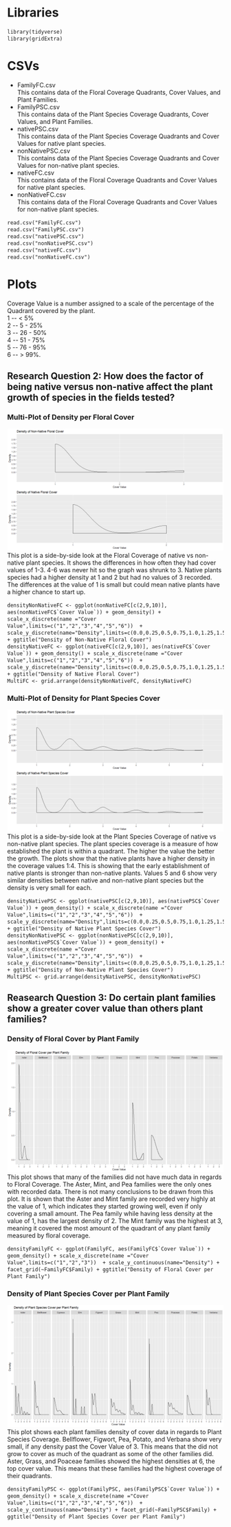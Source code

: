 # Libraries
```
library(tidyverse)
library(gridExtra)
```
# CSVs
* FamilyFC.csv  
This contains data of the Floral Coverage Quadrants, Cover Values, and Plant Families.  
* FamilyPSC.csv  
This contains data of the Plant Species Coverage Quadrants, Cover Values, and Plant Families.  
* nativePSC.csv  
This contains data of the Plant Species Coverage Quadrants and Cover Values for native plant species.  
* nonNativePSC.csv  
This contains data of the Plant Species Coverage Quadrants and Cover Values for non-native plant species.  
* nativeFC.csv  
This contains data of the Floral Coverage Quadrants and Cover Values for native plant species.  
* nonNativeFC.csv  
This contains data of the Floral Coverage Quadrants and Cover Values for non-native plant species.
```
read.csv("FamilyFC.csv")
read.csv("FamilyPSC.csv")
read.csv("nativePSC.csv")
read.csv("nonNativePSC.csv")
read.csv("nativeFC.csv")
read.csv("nonNativeFC.csv")
```
# Plots
Coverage Value is a number assigned to a scale of the percentage of the Quadrant covered by the plant.  
1 -- < 5%   
2 -- 5 - 25%   
3 -- 26 - 50%  
4 -- 51 - 75%  
5 -- 76 - 95%  
6 -- > 99%.  

## Research Question 2: How does the factor of being native versus non-native affect the plant growth of species in the fields tested?
### Multi-Plot of Density per Floral Cover
![](MultiFC.png)
This plot is a side-by-side look at the Floral Coverage of native vs non-native plant species. It shows the differences in how often they had cover values of 1-3. 4-6 was never hit so the graph was shrunk to 3. Native plants species had a higher density at 1 and 2 but had no values of 3 recorded. The differences at the value of 1 is small but could mean native plants have a higher chance to start up.
```
densityNonNativeFC <- ggplot(nonNativeFC[c(2,9,10)], aes(nonNativeFC$`Cover Value`)) + geom_density() + scale_x_discrete(name ="Cover Value",limits=c("1","2","3","4","5","6"))  + scale_y_discrete(name="Density",limits=c(0.0,0.25,0.5,0.75,1.0,1.25,1.5,1.75,2.0)) + ggtitle("Density of Non-Native Floral Cover")
densityNativeFC <- ggplot(nativeFC[c(2,9,10)], aes(nativeFC$`Cover Value`)) + geom_density() + scale_x_discrete(name ="Cover Value",limits=c("1","2","3","4","5","6"))  + scale_y_discrete(name="Density",limits=c(0.0,0.25,0.5,0.75,1.0,1.25,1.5,1.75,2.0)) + ggtitle("Density of Native Floral Cover")
MultiFC <- grid.arrange(densityNonNativeFC, densityNativeFC)
```
### Multi-Plot of Density for Plant Species Cover
![](MultiPSC.png)
This plot is a side-by-side look at the Plant Species Coverage of native vs non-native plant species. The plant species coverage is a measure of how established the plant is within a quadrant. The higher the value the better the growth. The plots show that the native plants have a higher density in the coverage values 1:4. This is showing that the early establishment of native plants is stronger than non-native plants. Values 5 and 6 show very similar densities between native and non-native plant species but the density is very small for each.
```
densityNativePSC <- ggplot(nativePSC[c(2,9,10)], aes(nativePSC$`Cover Value`)) + geom_density() + scale_x_discrete(name ="Cover Value",limits=c("1","2","3","4","5","6"))  + scale_y_discrete(name="Density",limits=c(0.0,0.25,0.5,0.75,1.0,1.25,1.5)) + ggtitle("Density of Native Plant Species Cover")
densityNonNativePSC <- ggplot(nonNativePSC[c(2,9,10)], aes(nonNativePSC$`Cover Value`)) + geom_density() + scale_x_discrete(name ="Cover Value",limits=c("1","2","3","4","5","6"))  + scale_y_discrete(name="Density",limits=c(0.0,0.25,0.5,0.75,1.0,1.25,1.5)) + ggtitle("Density of Non-Native Plant Species Cover")
MultiPSC <- grid.arrange(densityNativePSC, densityNonNativePSC)
```

## Reasearch Question 3: Do certain plant families show a greater cover value than others plant families?
### Density of Floral Cover by Plant Family
![](densityFamilyFC.png)
This plot shows that many of the families did not have much data in regards to Floral Coverage. The Aster, Mint, and Pea families were the only ones with recorded data. There is not many conclusions to be drawn from this plot. It is shown that the Aster and Mint family are recorded very highly at the value of 1, which indicates they started growing well, even if only covering a small amount. The Pea family while having less density at the value of 1, has the largest density of 2. The Mint family was the highest at 3, meaning it covered the most amount of the quadrant of any plant family measured by floral coverage.
```
densityFamilyFC <- ggplot(FamilyFC, aes(FamilyFC$`Cover Value`)) + geom_density() + scale_x_discrete(name ="Cover Value",limits=c("1","2","3"))  + scale_y_continuous(name="Density") + facet_grid(~FamilyFC$Family) + ggtitle("Density of Floral Cover per Plant Family")
```
### Density of Plant Species Cover per Plant Family
![](densityFamilyPSC.png)
This plot shows each plant families density of cover data in regards to Plant Species Coverage. Bellflower, Figwort, Pea, Potato, and Verbana show very small, if any density past the Cover Value of 3. This means that the did not grow to cover as much of the quadrant as some of the other families did. Aster, Grass, and Poaceae families showed the highest densities at 6, the top cover value. This means that these families had the highest coverage of their quadrants.
```
densityFamilyPSC <- ggplot(FamilyPSC, aes(FamilyPSC$`Cover Value`)) + geom_density() + scale_x_discrete(name ="Cover Value",limits=c("1","2","3","4","5","6"))  + scale_y_continuous(name="Density") + facet_grid(~FamilyPSC$Family) + ggtitle("Density of Plant Species Cover per Plant Family")
```
